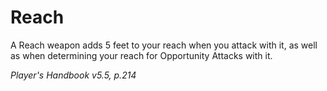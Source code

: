 # Reach
A Reach weapon adds 5 feet to your reach when you attack with it, as well as when determining your reach for Opportunity Attacks with it.

*Player's Handbook v5.5, p.214*